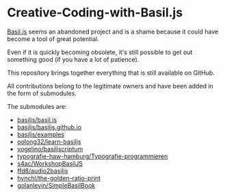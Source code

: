 # Creative-Coding-with-Basil.js

[Basil.js](http://basiljs.ch/) seems an abandoned project and is a shame because it could have become a tool of great potential.

Even if it is quickly becoming obsolete, it's still possible to get out something good (if you have a lot of patience).

This repository brings together everything that is still available on GitHub.

All contributions belong to the legitimate owners and have been added in the form of submodules.

The submodules are:

* [basiljs/basil.js](https://github.com/basiljs/basil.js)
* [basiljs/basiljs.github.io](https://github.com/basiljs/basiljs.github.io)
* [basiljs/examples](https://github.com/basiljs/examples)
* [oolong32/learn-basiljs](https://github.com/oolong32/learn-basiljs)
* [vogelino/basiliscriptum](https://github.com/vogelino/basiliscriptum)
* [typografie-haw-hamburg/Typografie-programmieren](https://github.com/typografie-haw-hamburg/Typografie-programmieren)
* [s4ac/WorkshopBasilJS](https://github.com/s4ac/WorkshopBasilJS)
* [ffd8/audio2basiljs](https://github.com/ffd8/audio2basiljs)
* [hynchl/the-golden-ratio-print](https://github.com/hynchl/the-golden-ratio-print)
* [golanlevin/SimpleBasilBook](https://github.com/golanlevin/SimpleBasilBook)
